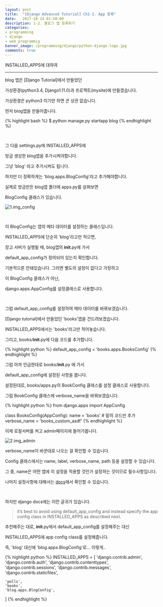 ```yaml
---
layout: post
title:  "[Django Advanced Tutorial] Ch1-2. App 등록"
date:   2017-10-14 01:50:00
description: 1-2. 블로그 앱 등록하기
categories:
- programming
- django
- web_programmig
banner_image: /programming/django/python-django-logo.jpg
comments: true
---
```


INSTALLED_APPS에 대하여

---

blog 앱은 [Django Tutorial]에서 만들었던

가상환경(python3.4, Django1.11.0)과 프로젝트(mysite)에 만들겠습니다.

가상환경은 python3 이기만 하면 큰 상관 없습니다.

먼저 blog앱을 만들어줍니다.

{% highlight bash %}
$ python manage.py startapp blog
{% endhighlight %}

<br>

그 다음 settings.py에 INSTALLED_APPS에

방금 생성한 blog앱을 추가시켜야합니다.

그냥 'blog' 라고 추가시켜도 됩니다.

하지만 더 정확하게는 'blog.apps.BlogConfig'라고 추가해야합니다.

실제로 방금만든 blog앱 폴더에 apps.py를 살펴보면

BlogConfig 클래스가 있습니다.

![1.img_config](http://drive.google.com/uc?export=view&id=1J40aALG2dc7RXjSWUthBXtTtep7113ZI)

<br>

이 BlogConfig는 앱의 메타 데이터를 설정하는 클래스입니다.

INSTALLED_APPS에 단순히 'blog'라고만 적으면,

장고 서버가 실행될 때, blog앱의 <u>__</u>init<u>__</u>.py에 가서

default_app_config가 정의되어 있는지 확인합니다.

기본적으론 안돼있습니다. 그러면 별도의 설정이 없다고 가정하고

이 BlogConfig 클래스가 아닌,

django.apps.AppConfig를 설정클래스로 사용합니다.

<br>

그럼 default_app_config를 설정하여 메타 데이터를 바꿔보겠습니다.

[Django tutorial]에서 만들었던 'books'앱을 건드려보겠습니다.

INSTALLED_APPS에서는 'books'라고만 적어놓습니다.

그리고, books/<u>__</u>init<u>__</u>.py에 다음 코드를 추가합니다.

{% highlight python %}
default_app_config = 'books.apps.BooksConfig'
{% endhighlight %}

그럼 아까 언급한대로 books/<u>__</u>init<u>__</u>.py 에 가서

default_app_config에 설정된 사항을 봅니다.

설정된대로, books/apps.py의 BookConfig 클래스를 설정 클래스로 사용합니다.

그럼 BookConfig 클래스에 verbose_name을 바꿔보겠습니다.

{% highlight python %}
from django.apps import AppConfig


class BooksConfig(AppConfig):
    name = 'books'
    # 밑의 코드만 추가
    verbose_name = 'books_custom_asdf'
{% endhighlight %}

이제 로컬서버를 켜고 admin페이지에 들어가봅니다.

![2.img_admin](http://drive.google.com/uc?export=view&id=1rtLeGQ--DVn3BIRaAe7Tv5-6XGyLye0_)

verbose_name이 바꾼대로 나오는 걸 확인할 수 있습니다.

Config 클래스에서는 name, label, verbose_name, path 등을 설정할 수 있습니다.

그 중, name은 어떤 앱에 이 설정을 적용할 것인가 설정하는 것이므로 필수사항입니다.

나머지 설정사항에 대해서는 [docs](https://docs.djangoproject.com/en/1.11/ref/applications/)에서 확인할 수 있습니다.

<br>

하지만 django docs에는 이런 글귀가 있습니다.

>it’s best to avoid using default_app_config and instead specify the app config class in INSTALLED_APPS as described next.

추천해주는 대로, <u>__</u>init<u>__</u>.py에서 default_app_config를 설정해주는 대신

INSTALLED_APPS에 app config class를 설정해줍니다.

즉, 'blog' 대신에 'blog.apps.BlogConfig'로... 이렇게..

{% highlight python %}
INSTALLED_APPS = [
    'django.contrib.admin',
    'django.contrib.auth',
    'django.contrib.contenttypes',
    'django.contrib.sessions',
    'django.contrib.messages',
    'django.contrib.staticfiles',

    'polls',
    'books',
    'blog.apps.BlogConfig',
]
{% endhighlight %}
